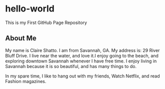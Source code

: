 # hello-world
This is my First GitHub Page Repository
<title>Claire Shatto</title>
<article>
	<h1>About Me</h1>
	<p>My name is Claire Shatto. I am from Savannah, GA. My address is: 29 River Bluff Drive. I live near the water, and love it.I enjoy going to the beach, and exploring downtown Savannah whenever I have free time. I enjoy living in Savannah because it is so beautiful, and has many things to do.</p>
	<p>In my spare time, I like to hang out with my friends, Watch Netflix, and read Fashion magazines.</p>
	
</article>
